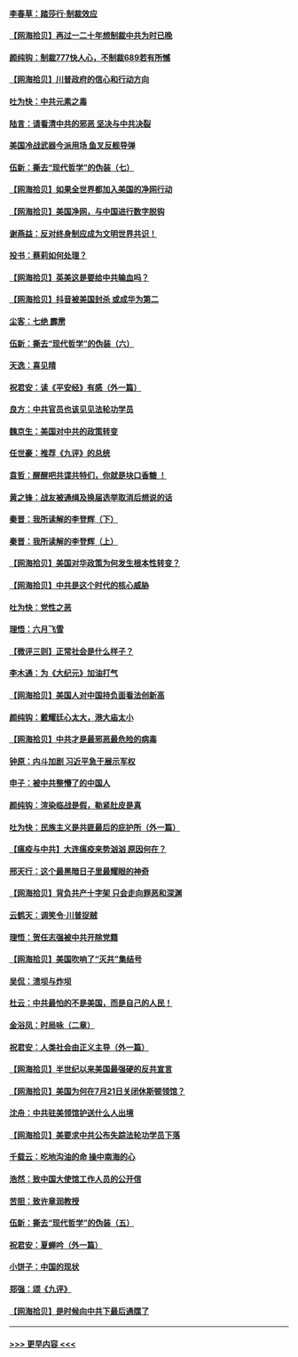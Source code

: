 #### [李春草：踏莎行·制裁效应](../pages/nsc993/n12318290.md?t=08102051) 
#### [【网海拾贝】再过一二十年想制裁中共为时已晚](../pages/nsc993/n12318195.md?t=08102051) 
#### [颜纯钩：制裁777快人心，不制裁689若有所憾](../pages/nsc993/n12316912.md?t=08102051) 
#### [【网海拾贝】川普政府的信心和行动方向](../pages/nsc993/n12316673.md?t=08102051) 
#### [吐为快：中共元素之毒](../pages/nsc993/n12316547.md?t=08102051) 
#### [陆言：请看清中共的邪恶 坚决与中共决裂](../pages/nsc993/n12315784.md?t=08102051) 
#### [美国冷战武器今派用场 鱼叉反舰导弹](../pages/nsc993/n12316258.md?t=08102051) 
#### [伍新：撕去“现代哲学”的伪装（七）](../pages/nsc993/n12315846.md?t=08102051) 
#### [【网海拾贝】如果全世界都加入美国的净网行动](../pages/nsc993/n12315588.md?t=08102051) 
#### [【网海拾贝】美国净网，与中国进行数字脱钩](../pages/nsc993/n12312813.md?t=08102051) 
#### [谢燕益：反对终身制应成为文明世界共识！](../pages/nsc993/n12310465.md?t=08102051) 
#### [投书：蔡莉如何处理？](../pages/nsc993/n12310224.md?t=08102051) 
#### [【网海拾贝】英美这是要给中共输血吗？](../pages/nsc993/n12307646.md?t=08102051) 
#### [【网海拾贝】抖音被美国封杀 或成华为第二](../pages/nsc993/n12305277.md?t=08102051) 
#### [尘客：七绝 霹雳](../pages/nsc993/n12304053.md?t=08102051) 
#### [伍新：撕去“现代哲学”的伪装（六）](../pages/nsc993/n12303243.md?t=08102051) 
#### [天逸：喜见晴](../pages/nsc993/n12303226.md?t=08102051) 
#### [祝君安：读《平安经》有感（外一篇）](../pages/nsc993/n12303170.md?t=08102051) 
#### [良方：中共官员也该见见法轮功学员](../pages/nsc993/n12302985.md?t=08102051) 
#### [魏京生：美国对中共的政策转变](../pages/nsc993/n12302929.md?t=08102051) 
#### [任世豪：推荐《九评》的总统](../pages/nsc993/n12302838.md?t=08102051) 
#### [袁哲：醒醒吧共谍共特们，你就是块口香糖 ！](../pages/nsc993/n12302678.md?t=08102051) 
#### [黄之锋：战友被通缉及换届选举取消后想说的话](../pages/nsc993/n12302681.md?t=08102051) 
#### [秦晋：我所读解的李登辉（下）](../pages/nsc993/n12302171.md?t=08102051) 
#### [秦晋：我所读解的李登辉（上）](../pages/nsc993/n12301979.md?t=08102051) 
#### [【网海拾贝】美国对华政策为何发生根本性转变？](../pages/nsc993/n12302091.md?t=08102051) 
#### [【网海拾贝】中共是这个时代的核心威胁](../pages/nsc993/n12300541.md?t=08102051) 
#### [吐为快：党性之恶](../pages/nsc993/n12300263.md?t=08102051) 
#### [理悟：六月飞雪](../pages/nsc993/n12300243.md?t=08102051) 
#### [【微评三则】正常社会是什么样子？](../pages/nsc993/n12300228.md?t=08102051) 
#### [李木通：为《大纪元》加油打气](../pages/nsc993/n12280363.md?t=08102051) 
#### [【网海拾贝】美国人对中国持负面看法创新高](../pages/nsc993/n12298720.md?t=08102051) 
#### [颜纯钩：戴耀廷心太大，港大庙太小](../pages/nsc993/n12297682.md?t=08102051) 
#### [【网海拾贝】中共才是最邪恶最危险的病毒](../pages/nsc993/n12296470.md?t=08102051) 
#### [钟原：内斗加剧 习近平急于展示军权](../pages/nsc993/n12292544.md?t=08102051) 
#### [申子：被中共整懵了的中国人](../pages/nsc993/n12291389.md?t=08102051) 
#### [颜纯钩：渲染临战是假，勒紧肚皮是真](../pages/nsc993/n12290945.md?t=08102051) 
#### [吐为快：民族主义是共匪最后的庇护所（外一篇）](../pages/nsc993/n12290887.md?t=08102051) 
#### [【瘟疫与中共】大连瘟疫来势汹汹 原因何在？](../pages/nsc993/n12287474.md?t=08102051) 
#### [邢天行：这个最黑暗日子里最耀眼的神奇](../pages/nsc993/n12289882.md?t=08102051) 
#### [【网海拾贝】背负共产十字架 只会走向罪恶和深渊](../pages/nsc993/n12288290.md?t=08102051) 
#### [云鹤天：调笑令·川普捉贼](../pages/nsc993/n12285672.md?t=08102051) 
#### [理悟：贺任志强被中共开除党籍](../pages/nsc993/n12285597.md?t=08102051) 
#### [【网海拾贝】美国吹响了“灭共”集结号](../pages/nsc993/n12284522.md?t=08102051) 
#### [吴侃：溃坝与炸坝](../pages/nsc993/n12283593.md?t=08102051) 
#### [杜云：中共最怕的不是美国，而是自己的人民！](../pages/nsc993/n12282935.md?t=08102051) 
#### [金浴凤：时局咏（二章）](../pages/nsc993/n12282923.md?t=08102051) 
#### [祝君安：人类社会由正义主导（外一篇）](../pages/nsc993/n12282809.md?t=08102051) 
#### [【网海拾贝】半世纪以来美国最强硬的反共宣言](../pages/nsc993/n12282656.md?t=08102051) 
#### [【网海拾贝】美国为何在7月21日关闭休斯顿领馆？](../pages/nsc993/n12279731.md?t=08102051) 
#### [沈舟：中共驻美领馆护送什么人出境](../pages/nsc993/n12278949.md?t=08102051) 
#### [【网海拾贝】美要求中共公布失踪法轮功学员下落](../pages/nsc993/n12277656.md?t=08102051) 
#### [千载云：吃地沟油的命 操中南海的心](../pages/nsc993/n12277533.md?t=08102051) 
#### [浩然：致中国大使馆工作人员的公开信](../pages/nsc993/n12277436.md?t=08102051) 
#### [苦胆：致许章润教授](../pages/nsc993/n12274876.md?t=08102051) 
#### [伍新：撕去“现代哲学”的伪装（五）](../pages/nsc993/n12274833.md?t=08102051) 
#### [祝君安：夏蝉吟（外一篇）](../pages/nsc993/n12274794.md?t=08102051) 
#### [小饼子：中国的现状](../pages/nsc993/n12274774.md?t=08102051) 
#### [郑强：颂《九评》](../pages/nsc993/n12274570.md?t=08102051) 
#### [【网海拾贝】是时候向中共下最后通牒了](../pages/nsc993/n12274156.md?t=08102051) 

----
#### [ >>> 更早内容 <<< ](../indexes/nsc993-earlier.md)

